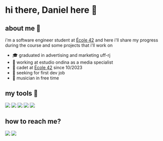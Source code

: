 # hi there, Daniel here 👋

## about me 🥷

 i'm a software engineer student at [École 42](https://42.rio/) and here i'll share my progress during the course and some projects that i'll work on

- 🎓 graduated in advertising and marketing uff-rj
- 🔭 working at estudio ondina as a media specialist
- 📖 cadet at [École 42](https://42.rio/) since 10/2023
- 🔎 seeking for first dev job
- 🎸 musician in free time

## my tools 🧰
<img src="https://img.shields.io/badge/C-00599C?style=for-the-badge&logo=c&logoColor=white"> [<img src="https://img.shields.io/badge/C%2B%2B-00599C?style=for-the-badge&logo=c%2B%2B&logoColor=white">](https://isocpp.org/) [<img src="https://img.shields.io/badge/JavaScript-323330?style=for-the-badge&logo=javascript&logoColor=F7DF1E">](https://developer.oracle.com/ar/javascript/) <img src="https://img.shields.io/badge/HTML5-E34F26?style=for-the-badge&logo=html5&logoColor=white"> <img src="https://img.shields.io/badge/CSS3-1572B6?style=for-the-badge&logo=css3&logoColor=white">

## how to reach me?
[<img src="https://img.shields.io/badge/LinkedIn-0077B5?style=for-the-badge&logo=linkedin&logoColor=white">](https://www.linkedin.com/in/dwbessa)
[<img src="https://img.shields.io/badge/Gmail-D14836?style=for-the-badge&logo=gmail&logoColor=white">](mailto:danielbessa01@gmail.com)
